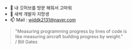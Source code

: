 - 👋 내 깃허브를 방문 해줘서 고마워
- 🌱 새싹 개발자 지망생 
- 📫 Mail : wjddk2131@naver.com
> "Measuring programming progress by lines of code is <br>
> like measuring aircraft building progress by weight." <br>
> / Bill Gates
<!--
**wjddk307/wjddk307** is a ✨ _special_ ✨ repository because its `README.md` (this file) appears on your GitHub profile.

Here are some ideas to get you started:

- 🔭 I’m currently working on ...
- 🌱 I’m currently learning ...
- 👯 I’m looking to collaborate on ...
- 🤔 I’m looking for help with ...
- 💬 Ask me about ...
- 📫 How to reach me: ...
- 😄 Pronouns: ...
- ⚡ Fun fact: ...
-->
